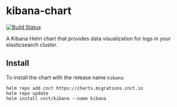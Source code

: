 # kibana-chart
[![Build Status](https://jenkins.migrations.cnct.io/buildStatus/icon?job=pipeline-kibana/master)](https://jenkins.migrations.cnct.io/job/pipeline-kibana/job/master)

A Kibana Helm chart that provides data visualization for logs in your elasticsearch cluster.

## Install
To install the chart with the release name `kibana`:
 ```
 helm repo add cnct https://charts.migrations.cnct.io
 helm repo update
 helm install cnct/kibana --name kibana
 ```  
